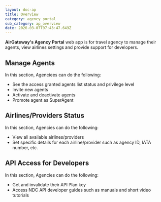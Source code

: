 ```yaml
---
layout: doc-ap
title: Overview
category: agency_portal
sub_category: ap_overview
date: 2020-03-07T07:43:47.649Z
---
```

**AirGateway's Agency Portal** web app is for travel agency to manage their agents, view airlines settings and provide support for developers.

## Manage Agents

In this section, Agenciees can do the following:

* See the access granted agents list status and privilege level
* Invite new agents
* Activate and deactivate agents
* Promote agent as SuperAgent

## Airlines/Providers Status

In this section, Agencies can do the following:

* View all available airlines/providers
* Set specific details for each airline/provider such as agency ID, IATA number, etc.

## API Access for Developers

In this section, Agencies can do the following:

* Get and invalidate their API Plan key
* Access NDC API developer guides such as manuals and short video tutorials